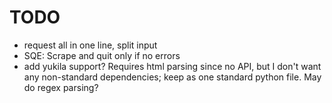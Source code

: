 # TODO
- request all in one line, split input
- SQE: Scrape and quit only if no errors
- add yukila support? Requires html parsing since no API, but I don't want any non-standard dependencies; keep as one standard python file. May do regex parsing?
